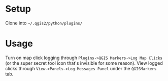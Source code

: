 # Setup

Clone into `~/.qgis2/python/plugins/`

# Usage

Turn on map click logging through `Plugins->QGIS Markers->Log Map Clicks` (or the super secret tool icon that's invisible for some reason).
View logged clicks through `View->Panels->Log Messages Panel` under the `QGISMarkers` tab.
